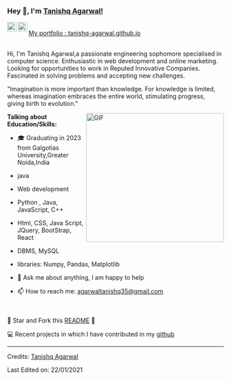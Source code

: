 ### Hey 👋, I'm [Tanishq Agarwal!](https://github.com/tanishq-agarwal)

<a href="https://www.linkedin.com/in/tanishq-agarwal-10a9371a0/">
  <img align="left" alt="Tanishq's LinkdeIN" width="22px" src="https://cdn.jsdelivr.net/npm/simple-icons@v3/icons/linkedin.svg" />
</a>
<a href="https://www.instagram.com/iamtanishqagarwal/">
  <img align="left" alt="Tanishq's Instagram" width="22px" src="https://cdn.jsdelivr.net/npm/simple-icons@v3/icons/instagram.svg" />
</a>
<br />
 <a href="https://tanishq-agarwal.github.io/portfolio/" align="left" > My portfolio : tanishq-agarwal.github.io </a> 
<br />
<br />

Hi, I'm Tanishq Agarwal,a passionate engineering sophomore specialised in computer science. Enthusiastic in web development and online marketing. Looking for opportunities to work in Reputed Innovative Companies. Fascinated in solving problems and accepting new challenges.

"Imagination is more important than knowledge. For knowledge is limited, whereas imagination embraces the entire world, stimulating progress, giving birth to evolution."

 <img align="right" height="300px" width= "320px" alt="GIF" src="https://media.giphy.com/media/CVtNe84hhYF9u/giphy.gif" />

**Talking about Education/Skills:**

- 🎓 Graduating in 2023 from Galgotias University,Greater Noida,India
- java
- Web development
- Python , Java, JavaScript, C++
- Html, CSS, Java Script, JQuery, BootStrap, React
- DBMS, MySQL
- libraries: Numpy, Pandas, Matplotlib

- 💬 Ask me about anything, I am happy to help
- 📫 How to reach me: agarwaltanishq35@gmail.com

&nbsp;

:pushpin: Star and Fork this [README](https://github.com/tanishq-agarwal/README) :pencil:

💻 Recent projects in which I have contributed in my [github](https://github.com/tanishq-agarwal/)

---

Credits: [Tanishq Agarwal](https://github.com/tanishq-agarwal)

Last Edited on: 22/01/2021
